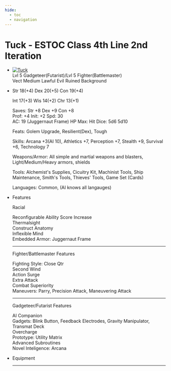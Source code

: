 ```yaml
---
hide:
  - toc
  - navigation
---
```


# Tuck - ESTOC Class 4th Line 2nd Iteration

<div class="grid cards" markdown>

-   <a href="https://half-guinea-press.github.io/nexusandmirror/images/Tuck.jpg"><img src="https://half-guinea-press.github.io/nexusandmirror/images/Tuck_head.jpg" alt="Tuck"></a><br>
    Lvl 5 Gadgeteer(Futarist)/Lvl 5 Fighter(Battlemaster)<br>
    Vect     Medium    Lawful Evil    Ruined Background

-   Str 18(+4) Dex 20(+5) Con 19(+4)

    Int 17(+3) Wis 14(+2) Chr 13(+1)

    Saves: Str +8 Dex +9 Con +8<br>
    Prof: +4 Init: +2 Spd: 30<br>
    AC: 19 (Juggernaut Frame) HP Max:   Hit Dice: 5d6 5d10

    Feats: Golem Upgrade, Resilient(Dex), Tough

    Skills: Arcana +3(AI 10), Athletics +7, Perception +7, Stealth +9, Survival +6, Technology 7

    Weapons/Armor: All simple and martial weapons and blasters, Light/Medium/Heavy armors, shields
    
    Tools: Alchemist's Supplies, Cicuitry Kit, Machinist Tools, Ship Maintenance, Smith's Tools, Thieves' Tools, Game Set (Cards)
    
    Languages: Common, (AI knows all langauges)

-   Features

    Racial

    Reconfigurable Ability Score Increase<br>
    Thermalsight<br>
    Construct Anatomy<br>
    Inflexible Mind<br>
    Embedded Armor: Juggernaut Frame

    ---

    Fighter/Battlemaster Features

    Fighting Style: Close Qtr<br>
    Second Wind<br>
    Action Surge<br>
    Extra Attack<br>
    Combat Superiority<br>
    Maneuvers: Parry, Precision Attack, Maneuvering Attack

    ---

    Gadgeteer/Futarist Features

    AI Companion<br>
    Gadgets: Blink Button, Feedback Electrodes, Gravity Manipulator, Transmat Deck<br>
    Overcharge<br>
    Prototype: Utility Matrix<br>
    Advanced Subroutines<br>
    Novel Inteligence: Arcana

-   Equipment

    ---
</div>

